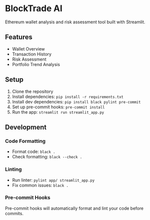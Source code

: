 # BlockTrade AI

Ethereum wallet analysis and risk assessment tool built with Streamlit.

## Features
- Wallet Overview
- Transaction History
- Risk Assessment
- Portfolio Trend Analysis

## Setup
1. Clone the repository
2. Install dependencies: `pip install -r requirements.txt`
3. Install dev dependencies: `pip install black pylint pre-commit`
4. Set up pre-commit hooks: `pre-commit install`
5. Run the app: `streamlit run streamlit_app.py`

## Development
### Code Formatting
- Format code: `black .`
- Check formatting: `black --check .`

### Linting
- Run linter: `pylint app/ streamlit_app.py`
- Fix common issues: `black .`

### Pre-commit Hooks
Pre-commit hooks will automatically format and lint your code before commits.
